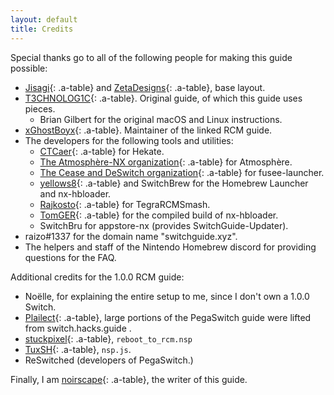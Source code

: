 ```yaml
---
layout: default
title: Credits
---
```


Special thanks go to all of the following people for making this guide possible:

- [Jisagi](https://github.com/jisagi){: .a-table} and [ZetaDesigns](https://github.com/ZetaDesigns){: .a-table}, base layout.
- [T3CHNOLOG1C](https://github.com/T3CHNOLOG1C){: .a-table}. Original guide, of which this guide uses pieces.
  - Brian Gilbert for the original macOS and Linux instructions.
- [xGhostBoyx](https://github.com/xGhostBoyx){: .a-table}. Maintainer of the linked RCM guide.
- The developers for the following tools and utilities:
  - [CTCaer](https://github.com/ctcaer){: .a-table} for Hekate.
  - [The Atmosphère-NX organization](https://github.com/Atmosphère-NX){: .a-table} for Atmosphère.
  - [The Cease and DeSwitch organization](https://github.com/Cease-and-DeSwitch){: .a-table} for fusee-launcher.
  - [yellows8](https://github.com/yellows8){: .a-table} and SwitchBrew for the Homebrew Launcher and nx-hbloader.
  - [Rajkosto](https://github.com/rajkosto){: .a-table} for TegraRCMSmash.
  - [TomGER](https://github.com/tumGER){: .a-table} for the compiled build of nx-hbloader.
  - SwitchBru for appstore-nx (provides SwitchGuide-Updater).
- raizo#1337 for the domain name "switchguide.xyz".
- The helpers and staff of the Nintendo Homebrew discord for providing questions for the FAQ.

Additional credits for the 1.0.0 RCM guide:

- Noëlle, for explaining the entire setup to me, since I don't own a 1.0.0 Switch.
- [Plailect](https://github.com/plailect){: .a-table}, large portions of the PegaSwitch guide were lifted from switch.hacks.guide .
- [stuckpixel](https://github.com/pixel-stuck){: .a-table}, `reboot_to_rcm.nsp`
- [TuxSH](https://github.com/tuxsh){: .a-table}, `nsp.js`.
- ReSwitched (developers of PegaSwitch.)

Finally, I am [noirscape](https://github.com/noirscape){: .a-table}, the writer of this guide.